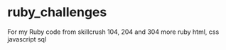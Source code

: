 # ruby_challenges
For my Ruby code from skillcrush 104, 204 and 304
more ruby
html, css
javascript
sql

